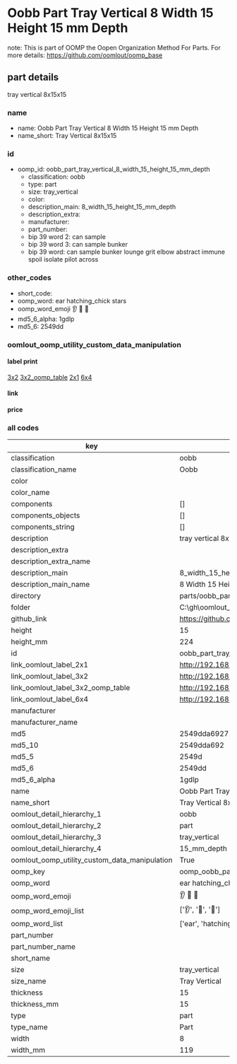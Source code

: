 # Oobb Part Tray Vertical 8 Width 15 Height 15 mm Depth  

note: This is part of OOMP the Oopen Organization Method For Parts. For more details: https://github.com/oomlout/oomp_base

##  part details
  



tray vertical 8x15x15



### name
* name: Oobb Part Tray Vertical 8 Width 15 Height 15 mm Depth
* name_short: Tray Vertical 8x15x15 
### id
* oomp_id: oobb_part_tray_vertical_8_width_15_height_15_mm_depth
  * classification: oobb
  * type: part
  * size: tray_vertical
  * color: 
  * description_main: 8_width_15_height_15_mm_depth
  * description_extra: 
  * manufacturer: 
  * part_number: 
  * bip 39 word 2: can sample
  * bip 39 word 3: can sample bunker
  * bip 39 word: can sample bunker lounge grit elbow abstract immune spoil isolate pilot across

### other_codes
* short_code: 
* oomp_word: ear hatching_chick stars
* oomp_word_emoji :ear: :hatching_chick: :stars:
* md5_6_alpha: 1gdlp
* md5_6: 2549dd






### oomlout_oomp_utility_custom_data_manipulation
#### label print
[3x2](http://192.168.1.245:1112/?label=oomp%201gdlp)
[3x2_oomp_table](http://192.168.1.108:1112/?label=oomp%201gdlp)
[2x1](http://192.168.1.242:1112/?label=oomp%201gdlp)
[6x4](http://192.168.1.55:1112/?label=oomp%201gdlp)    

#### link

                              

#### price







### all codes 
| key | value |  
| --- | --- |  
| classification | oobb |  
| classification_name | Oobb |  
| color |  |  
| color_name |  |  
| components | [] |  
| components_objects | [] |  
| components_string | [] |  
| description | tray vertical 8x15x15 |  
| description_extra |  |  
| description_extra_name |  |  
| description_main | 8_width_15_height_15_mm_depth |  
| description_main_name | 8 Width 15 Height 15 mm Depth |  
| directory | parts/oobb_part_tray_vertical_8_width_15_height_15_mm_depth |  
| folder | C:\gh\oomlout_oobb_version_4_generated_parts\parts\oobb_part_tray_vertical_8_width_15_height_15_mm_depth |  
| github_link | https://github.com/oomlout/oomlout_oomp_part_src/tree/main/parts/oobb_part_tray_vertical_8_width_15_height_15_mm_depth |  
| height | 15 |  
| height_mm | 224 |  
| id | oobb_part_tray_vertical_8_width_15_height_15_mm_depth |  
| link_oomlout_label_2x1 | http://192.168.1.242:1112/?label=oomp%201gdlp |  
| link_oomlout_label_3x2 | http://192.168.1.245:1112/?label=oomp%201gdlp |  
| link_oomlout_label_3x2_oomp_table | http://192.168.1.108:1112/?label=oomp%201gdlp |  
| link_oomlout_label_6x4 | http://192.168.1.55:1112/?label=oomp%201gdlp |  
| manufacturer |  |  
| manufacturer_name |  |  
| md5 | 2549dda69271a01d1cb358443cefc107 |  
| md5_10 | 2549dda692 |  
| md5_5 | 2549d |  
| md5_6 | 2549dd |  
| md5_6_alpha | 1gdlp |  
| name | Oobb Part Tray Vertical 8 Width 15 Height 15 mm Depth |  
| name_short | Tray Vertical 8x15x15  |  
| oomlout_detail_hierarchy_1 | oobb |  
| oomlout_detail_hierarchy_2 | part |  
| oomlout_detail_hierarchy_3 | tray_vertical |  
| oomlout_detail_hierarchy_4 | 15_mm_depth |  
| oomlout_oomp_utility_custom_data_manipulation | True |  
| oomp_key | oomp_oobb_part_tray_vertical_8_width_15_height_15_mm_depth |  
| oomp_word | ear hatching_chick stars |  
| oomp_word_emoji | :ear: :hatching_chick: :stars: |  
| oomp_word_emoji_list | [':ear:', ':hatching_chick:', ':stars:'] |  
| oomp_word_list | ['ear', 'hatching_chick', 'stars'] |  
| part_number |  |  
| part_number_name |  |  
| short_name |  |  
| size | tray_vertical |  
| size_name | Tray Vertical |  
| thickness | 15 |  
| thickness_mm | 15 |  
| type | part |  
| type_name | Part |  
| width | 8 |  
| width_mm | 119 |  
